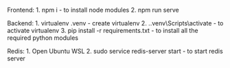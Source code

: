 Frontend:
    1. npm i - to install node modules
    2. npm run serve

Backend:
    1. virtualenv .venv - create virtualenv
    2. .\.venv\Scripts\activate - to activate virtualenv
    3. pip install -r requirements.txt - to install all the required python modules

Redis:
    1. Open Ubuntu WSL
    2. sudo service redis-server start - to start redis server